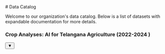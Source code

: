 <link rel="stylesheet" href="assets/css/style.css">
# Data Catalog

Welcome to our organization's data catalog. Below is a list of datasets with expandable documentation for more details.

<div class='dataset-list'>

<div class="dataset-item">
    <div class="dataset-header">
        <h3>Crop Analyses: AI for Telangana Agriculture (2022-2024 )</h3>
        <button class="toggle-btn" onclick="toggleContent(this)">▼</button>
    </div>
    <div class="dataset-content" style="display: none;">
        <p><strong>Description:</strong> AI-based crop type map and replication kit</p>
        <p><strong>Dataset Link:</strong> <a href="https://dataexplorer.ts.adex.org.in/dataset/1da21f2b-87f6-4641-81bd-ed6bcd461303" target="_blank">https://dataexplorer.ts.adex.org.in/dataset/1da21f2b-87f6-4641-81bd-ed6bcd461303</a></p>
        <p><strong>Documentation:</strong> datasets-documentation/telangana_crop_data_documentation.md</p>
    </div>
</div>
</div>

<script>
function toggleContent(button) {
    const content = button.parentElement.nextElementSibling;
    if (content.style.display === "none") {
        content.style.display = "block";
        button.textContent = "▲";
    } else {
        content.style.display = "none";
        button.textContent = "▼";
    }
}
</script>
    